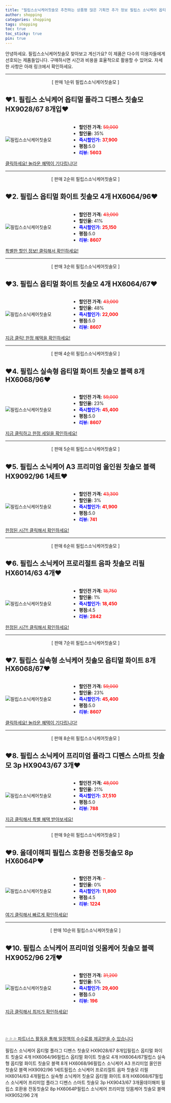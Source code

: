 ```yaml
---
title: "필립스소닉케어칫솔모 추천하는 상품평 많은 기획전 추가 정보 필립스 소닉케어 옵티멀 플라그 디펜스"
author: shopping
categories: shopping
tags: shopping
toc: true
toc_sticky: true
pin: true
---
```

안녕하세요. 필립스소닉케어칫솔모 찾아보고 계신가요? 이 제품은 다수의 이용자들에게 선호되는 제품들입니다. 구매하시면 시간과 비용을 효율적으로 활용할 수 있어요. 자세한 사항은 아래 링크에서 확인하세요.

---
<p class="toplist" style="margin: 0 auto; display: block; width: fit-content;">[ 판매 1순위 필립스소닉케어칫솔모 ]</p>

<h2><strong>❤️1. 필립스 소닉케어 옵티멀 플라그 디펜스 칫솔모 HX9028/67 8개입❤️</strong></h2>

<div style="display: flex; align-items: center;">
    <div style="flex: 0.4;">
        <img src="https://thumbnail10.coupangcdn.com/thumbnails/remote/230x230ex/image/retail/images/109552314804609-e7f34176-8ccb-4dff-9af7-ecb40738353b.jpg" alt="필립스소닉케어칫솔모" style="max-width: 100%;">
    </div>
    <div style="flex: 0.6; margin-left: 10px;">
        <ul>
            <li><strong>할인전 가격:</strong> <del style="color: red;">59,000</del></li>
            <li><strong>할인율:</strong> 35%</li>
            <li><span style='color:blue'><strong>즉시할인가:</strong></span> <span style='color:red'><strong>37,900</strong></span></li>
            <li><strong>평점:</strong>5.0</li>
            <li><span style='color:blue'><strong>리뷰:</strong></span> <span style='color:red'><strong>5603</strong></span></li>
        </ul>
    </div>
</div>
<div class="center">
    <a href="https://William4Davisa.github.io?lptag=AF9450613&subid=githubio&pageKey=179543416&traceid=V0-153&itemId=21456047729&vendorItemId=4323735223" class="myButton">
        클릭하세요! 놀라운 혜택이 기다립니다!
    </a>
</div>


---
<p class="toplist" style="margin: 0 auto; display: block; width: fit-content;">[ 판매 2순위 필립스소닉케어칫솔모 ]</p>

<h2><strong>❤️2. 필립스 옵티멀 화이트 칫솔모 4개 HX6064/96❤️</strong></h2>

<div style="display: flex; align-items: center;">
    <div style="flex: 0.4;">
        <img src="https://thumbnail7.coupangcdn.com/thumbnails/remote/230x230ex/image/retail/images/2020/03/04/17/0/2c7cf96a-ca09-4331-b86d-b6502fced97c.jpg" alt="필립스소닉케어칫솔모" style="max-width: 100%;">
    </div>
    <div style="flex: 0.6; margin-left: 10px;">
        <ul>
            <li><strong>할인전 가격:</strong> <del style="color: red;">43,000</del></li>
            <li><strong>할인율:</strong> 41%</li>
            <li><span style='color:blue'><strong>즉시할인가:</strong></span> <span style='color:red'><strong>25,150</strong></span></li>
            <li><strong>평점:</strong>5.0</li>
            <li><span style='color:blue'><strong>리뷰:</strong></span> <span style='color:red'><strong>8607</strong></span></li>
        </ul>
    </div>
</div>
<div class="center">
    <a href="https://William4Davisa.github.io?lptag=AF9450613&subid=githubio&pageKey=280068518&traceid=V0-153&itemId=2335883781&vendorItemId=70332518546" class="myButton">
        특별한 할인 정보! 클릭해서 확인하세요!
    </a>
</div>


---
<p class="toplist" style="margin: 0 auto; display: block; width: fit-content;">[ 판매 3순위 필립스소닉케어칫솔모 ]</p>

<h2><strong>❤️3. 필립스 옵티멀 화이트 칫솔모 4개 HX6064/67❤️</strong></h2>

<div style="display: flex; align-items: center;">
    <div style="flex: 0.4;">
        <img src="https://thumbnail7.coupangcdn.com/thumbnails/remote/230x230ex/image/retail/images/1305505972419925-36653009-cefa-41ed-b1bc-0f0f548ff3ac.jpg" alt="필립스소닉케어칫솔모" style="max-width: 100%;">
    </div>
    <div style="flex: 0.6; margin-left: 10px;">
        <ul>
            <li><strong>할인전 가격:</strong> <del style="color: red;">43,000</del></li>
            <li><strong>할인율:</strong> 48%</li>
            <li><span style='color:blue'><strong>즉시할인가:</strong></span> <span style='color:red'><strong>22,000</strong></span></li>
            <li><strong>평점:</strong>5.0</li>
            <li><span style='color:blue'><strong>리뷰:</strong></span> <span style='color:red'><strong>8607</strong></span></li>
        </ul>
    </div>
</div>
<div class="center">
    <a href="https://William4Davisa.github.io?lptag=AF9450613&subid=githubio&pageKey=280068518&traceid=V0-153&itemId=889073109&vendorItemId=3076020654" class="myButton">
        지금 클릭! 한정 혜택을 확인하세요!
    </a>
</div>


---
<p class="toplist" style="margin: 0 auto; display: block; width: fit-content;">[ 판매 4순위 필립스소닉케어칫솔모 ]</p>

<h2><strong>❤️4. 필립스 실속형 옵티멀 화이트 칫솔모 블랙 8개 HX6068/96❤️</strong></h2>

<div style="display: flex; align-items: center;">
    <div style="flex: 0.4;">
        <img src="https://thumbnail8.coupangcdn.com/thumbnails/remote/230x230ex/image/rs_quotation_api/4np7ihdn/5408865c1b0742c190b6fd36f36cbc5f.jpg" alt="필립스소닉케어칫솔모" style="max-width: 100%;">
    </div>
    <div style="flex: 0.6; margin-left: 10px;">
        <ul>
            <li><strong>할인전 가격:</strong> <del style="color: red;">59,000</del></li>
            <li><strong>할인율:</strong> 23%</li>
            <li><span style='color:blue'><strong>즉시할인가:</strong></span> <span style='color:red'><strong>45,400</strong></span></li>
            <li><strong>평점:</strong>5.0</li>
            <li><span style='color:blue'><strong>리뷰:</strong></span> <span style='color:red'><strong>8607</strong></span></li>
        </ul>
    </div>
</div>
<div class="center">
    <a href="https://William4Davisa.github.io?lptag=AF9450613&subid=githubio&pageKey=280068518&traceid=V0-153&itemId=7008028579&vendorItemId=74300282212" class="myButton">
        지금 클릭하고 한정 세일을 확인하세요!
    </a>
</div>


---
<p class="toplist" style="margin: 0 auto; display: block; width: fit-content;">[ 판매 5순위 필립스소닉케어칫솔모 ]</p>

<h2><strong>❤️5. 필립스 소닉케어 A3 프리미엄 올인원 칫솔모 블랙 HX9092/96 1세트❤️</strong></h2>

<div style="display: flex; align-items: center;">
    <div style="flex: 0.4;">
        <img src="https://thumbnail9.coupangcdn.com/thumbnails/remote/230x230ex/image/retail/images/15620699659925270-079fc908-be52-4620-8851-db26522b83a7.jpg" alt="필립스소닉케어칫솔모" style="max-width: 100%;">
    </div>
    <div style="flex: 0.6; margin-left: 10px;">
        <ul>
            <li><strong>할인전 가격:</strong> <del style="color: red;">43,300</del></li>
            <li><strong>할인율:</strong> 3%</li>
            <li><span style='color:blue'><strong>즉시할인가:</strong></span> <span style='color:red'><strong>41,900</strong></span></li>
            <li><strong>평점:</strong>5.0</li>
            <li><span style='color:blue'><strong>리뷰:</strong></span> <span style='color:red'><strong>741</strong></span></li>
        </ul>
    </div>
</div>
<div class="center">
    <a href="https://William4Davisa.github.io?lptag=AF9450613&subid=githubio&pageKey=6122498230&traceid=V0-153&itemId=12407512823&vendorItemId=79676990363" class="myButton">
        한정된 시간! 클릭해서 확인하세요!
    </a>
</div>


---
<p class="toplist" style="margin: 0 auto; display: block; width: fit-content;">[ 판매 6순위 필립스소닉케어칫솔모 ]</p>

<h2><strong>❤️6. 필립스 소닉케어 프로리절트 음파 칫솔모 리필 HX6014/63 4개❤️</strong></h2>

<div style="display: flex; align-items: center;">
    <div style="flex: 0.4;">
        <img src="https://thumbnail9.coupangcdn.com/thumbnails/remote/230x230ex/image/retail/images/264211179534223-8654483c-aec4-4ed4-ba9c-91398f183ae4.jpg" alt="필립스소닉케어칫솔모" style="max-width: 100%;">
    </div>
    <div style="flex: 0.6; margin-left: 10px;">
        <ul>
            <li><strong>할인전 가격:</strong> <del style="color: red;">18,750</del></li>
            <li><strong>할인율:</strong> 1%</li>
            <li><span style='color:blue'><strong>즉시할인가:</strong></span> <span style='color:red'><strong>18,450</strong></span></li>
            <li><strong>평점:</strong>4.5</li>
            <li><span style='color:blue'><strong>리뷰:</strong></span> <span style='color:red'><strong>2842</strong></span></li>
        </ul>
    </div>
</div>
<div class="center">
    <a href="https://William4Davisa.github.io?lptag=AF9450613&subid=githubio&pageKey=288731911&traceid=V0-153&itemId=914309598&vendorItemId=3053678576" class="myButton">
        한정된 시간! 클릭해서 확인하세요!
    </a>
</div>


---
<p class="toplist" style="margin: 0 auto; display: block; width: fit-content;">[ 판매 7순위 필립스소닉케어칫솔모 ]</p>

<h2><strong>❤️7. 필립스 실속형 소닉케어 칫솔모 옵티멀 화이트 8개 HX6068/67❤️</strong></h2>

<div style="display: flex; align-items: center;">
    <div style="flex: 0.4;">
        <img src="https://thumbnail6.coupangcdn.com/thumbnails/remote/230x230ex/image/rs_quotation_api/osapfsrl/b789e3c5feb9490cb2dbab95e29199a2.jpg" alt="필립스소닉케어칫솔모" style="max-width: 100%;">
    </div>
    <div style="flex: 0.6; margin-left: 10px;">
        <ul>
            <li><strong>할인전 가격:</strong> <del style="color: red;">59,000</del></li>
            <li><strong>할인율:</strong> 23%</li>
            <li><span style='color:blue'><strong>즉시할인가:</strong></span> <span style='color:red'><strong>45,400</strong></span></li>
            <li><strong>평점:</strong>5.0</li>
            <li><span style='color:blue'><strong>리뷰:</strong></span> <span style='color:red'><strong>8607</strong></span></li>
        </ul>
    </div>
</div>
<div class="center">
    <a href="https://William4Davisa.github.io?lptag=AF9450613&subid=githubio&pageKey=280068518&traceid=V0-153&itemId=5807835205&vendorItemId=73106290365" class="myButton">
        클릭하세요! 놀라운 혜택이 기다립니다!
    </a>
</div>


---
<p class="toplist" style="margin: 0 auto; display: block; width: fit-content;">[ 판매 8순위 필립스소닉케어칫솔모 ]</p>

<h2><strong>❤️8. 필립스 소닉케어 프리미엄 플라그 디펜스 스마트 칫솔모 3p HX9043/67 3개❤️</strong></h2>

<div style="display: flex; align-items: center;">
    <div style="flex: 0.4;">
        <img src="https://thumbnail10.coupangcdn.com/thumbnails/remote/230x230ex/image/retail/images/1037721548722661-64c8f62a-9758-4a03-aab7-2f98079475bc.jpg" alt="필립스소닉케어칫솔모" style="max-width: 100%;">
    </div>
    <div style="flex: 0.6; margin-left: 10px;">
        <ul>
            <li><strong>할인전 가격:</strong> <del style="color: red;">48,000</del></li>
            <li><strong>할인율:</strong> 21%</li>
            <li><span style='color:blue'><strong>즉시할인가:</strong></span> <span style='color:red'><strong>37,510</strong></span></li>
            <li><strong>평점:</strong>5.0</li>
            <li><span style='color:blue'><strong>리뷰:</strong></span> <span style='color:red'><strong>788</strong></span></li>
        </ul>
    </div>
</div>
<div class="center">
    <a href="https://William4Davisa.github.io?lptag=AF9450613&subid=githubio&pageKey=288655751&traceid=V0-153&itemId=914101904&vendorItemId=5303917685" class="myButton">
        지금 클릭해서 특별 혜택 받아보세요!
    </a>
</div>


---
<p class="toplist" style="margin: 0 auto; display: block; width: fit-content;">[ 판매 9순위 필립스소닉케어칫솔모 ]</p>

<h2><strong>❤️9. 올데이해피 필립스 호환용 전동칫솔모 8p HX6064P❤️</strong></h2>

<div style="display: flex; align-items: center;">
    <div style="flex: 0.4;">
        <img src="https://thumbnail6.coupangcdn.com/thumbnails/remote/230x230ex/image/vendor_inventory/fb8f/f8083b810e122593d2fc9dd6c89631007c4f2160ba6118975e1baeb240d9.png" alt="필립스소닉케어칫솔모" style="max-width: 100%;">
    </div>
    <div style="flex: 0.6; margin-left: 10px;">
        <ul>
            <li><strong>할인전 가격:</strong> <del style="color: red;">-</del></li>
            <li><strong>할인율:</strong> 0%</li>
            <li><span style='color:blue'><strong>즉시할인가:</strong></span> <span style='color:red'><strong>11,800</strong></span></li>
            <li><strong>평점:</strong>4.5</li>
            <li><span style='color:blue'><strong>리뷰:</strong></span> <span style='color:red'><strong>1224</strong></span></li>
        </ul>
    </div>
</div>
<div class="center">
    <a href="https://William4Davisa.github.io?lptag=AF9450613&subid=githubio&pageKey=6459254440&traceid=V0-153&itemId=14050536241&vendorItemId=85764491069" class="myButton">
        여기 클릭해서 빠르게 확인하세요!
    </a>
</div>


---
<p class="toplist" style="margin: 0 auto; display: block; width: fit-content;">[ 판매 10순위 필립스소닉케어칫솔모 ]</p>

<h2><strong>❤️10. 필립스 소닉케어 프리미엄 잇몸케어 칫솔모 블랙 HX9052/96 2개❤️</strong></h2>

<div style="display: flex; align-items: center;">
    <div style="flex: 0.4;">
        <img src="https://thumbnail10.coupangcdn.com/thumbnails/remote/230x230ex/image/retail/images/4840166114181712-1ff4e7a2-18bf-4df0-9a9f-eb9d6e4d3025.jpg" alt="필립스소닉케어칫솔모" style="max-width: 100%;">
    </div>
    <div style="flex: 0.6; margin-left: 10px;">
        <ul>
            <li><strong>할인전 가격:</strong> <del style="color: red;">31,200</del></li>
            <li><strong>할인율:</strong> 5%</li>
            <li><span style='color:blue'><strong>즉시할인가:</strong></span> <span style='color:red'><strong>29,400</strong></span></li>
            <li><strong>평점:</strong>5.0</li>
            <li><span style='color:blue'><strong>리뷰:</strong></span> <span style='color:red'><strong>196</strong></span></li>
        </ul>
    </div>
</div>
<div class="center">
    <a href="https://William4Davisa.github.io?lptag=AF9450613&subid=githubio&pageKey=6676239348&traceid=V0-153&itemId=15377750852&vendorItemId=82597813519" class="myButton">
        지금 클릭해서 최저가 확인하세요!
    </a>
</div>

<br><br><br>[💦 💦 💦 파트너스 활동을 통해 일정액의 수수료를 제공받을 수 있습니다](https://link.coupang.com/a/bcpT2c)<br><br>필립스 소닉케어 옵티멀 플라그 디펜스 칫솔모 HX9028/67 8개입필립스 옵티멀 화이트 칫솔모 4개 HX6064/96필립스 옵티멀 화이트 칫솔모 4개 HX6064/67필립스 실속형 옵티멀 화이트 칫솔모 블랙 8개 HX6068/96필립스 소닉케어 A3 프리미엄 올인원 칫솔모 블랙 HX9092/96 1세트필립스 소닉케어 프로리절트 음파 칫솔모 리필 HX6014/63 4개필립스 실속형 소닉케어 칫솔모 옵티멀 화이트 8개 HX6068/67필립스 소닉케어 프리미엄 플라그 디펜스 스마트 칫솔모 3p HX9043/67 3개올데이해피 필립스 호환용 전동칫솔모 8p HX6064P필립스 소닉케어 프리미엄 잇몸케어 칫솔모 블랙 HX9052/96 2개